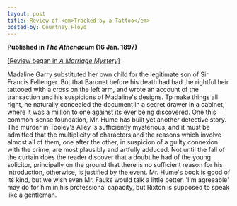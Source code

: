 ```yaml
---
layout: post
title: Review of <em>Tracked by a Tattoo</em>
posted-by: Courtney Floyd
---
```

<strong> Published in <em>The Athenaeum</em> (16 Jan. 1897)</strong>

<a href="/_posts/2019-08-28-marriage.md">[Review began in <em>A Marriage Mystery</em>]</a>

Madaline Garry substituted her own child for the legitimate son of Sir Francis Fellenger. But that Baronet before his death
had had the rightful heir tattooed with a cross on the left arm, and wrote an account of the transaction and his suspicions 
of Madaline's designs. Tp make things all right, he naturally concealed the document in a secret drawer in a cabinet, where 
it was a million to one against its ever being discovered. One this common-sense foundation, Mr. Hume has built yet another 
detective story. The murder in Tooley's Alley is sufficiently mysterious, and it must be admitted that the multiplicity of 
characters and the reasons which involve almost all of them, one after the other, in suspicion of a guilty connexion with 
the crime, are most plausibly and artfully adduced. Not until the fall of the curtain does the reader discover that a doubt 
he had of the young solicitor, principally on the ground that there is no sufficient reason for his introduction, otherwise, 
is justified by the event. Mr. Hume's book is good of its kind, but we wish even Mr. Fauks would talk a little better. 
'I'm agreeable' may do for him in his professional capacity, but Rixton is supposed to speak like a gentleman. 
